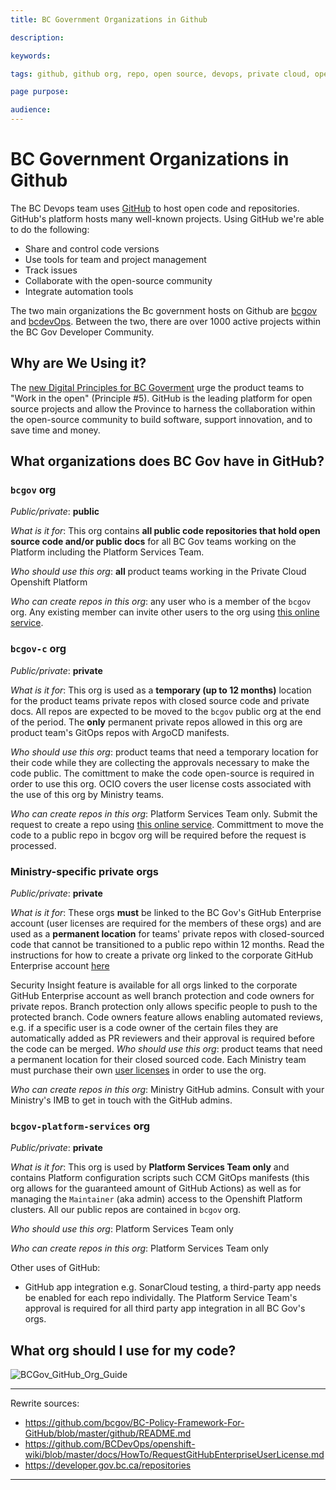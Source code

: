 ```yaml
---
title: BC Government Organizations in Github

description:

keywords:

tags: github, github org, repo, open source, devops, private cloud, openshift, github enterprise

page purpose:

audience:
---
```


# BC Government Organizations in Github

The BC Devops team uses [GitHub](https://github.com) to host open code and repositories. GitHub's platform hosts many well-known projects. Using GitHub we're able to do the following:
* Share and control code versions
* Use tools for team and project management
* Track issues
* Collaborate with the open-source community
* Integrate automation tools

The two main organizations the Bc government hosts on Github are [bcgov](https://github.com/bcgov) and [bcdevOps](https://github.com/bcdevOps). Between the two, there are over 1000 active projects within the BC Gov Developer Community.

## Why are We Using it?

The [new Digital Principles for BC Goverment](https://digital.gov.bc.ca/resources/digital-principles) urge the product teams to "Work in the open" (Principle #5). GitHub is the leading platform for open source projects and allow the Province to harness the collaboration within the open-source community to build software, support innovation, and to save time and money.

## What organizations does BC Gov have in GitHub?

### `bcgov` org
*Public/private*: **public**

*What is it for*: This org contains **all public code repositories that hold open source code and/or public docs**  for all BC Gov teams working on the Platform including the Platform Services Team.

*Who should use this org*: **all** product teams working in the Private Cloud Openshift Platform

*Who can create repos in this org*: any user who is a member of the `bcgov` org. Any existing member can invite other users to the org using [this online service](https://just-ask-web-bdec76-prod.apps.silver.devops.gov.bc.ca/).

### `bcgov-c` org
*Public/private*: **private**

*What is it for*: This org is used as a **temporary (up to 12 months)** location for the product teams private repos with closed source code and private docs. All repos are expected to be moved to the `bcgov` public org at the end of the period. The **only** permanent private repos allowed in this org are product team's GitOps repos with ArgoCD manifests.

*Who should use this org*: product teams that need a temporary location for their code while they are collecting the approvals necessary to make the code public. The comittment to make the code open-source is required in order to use this org. OCIO covers the user license costs associated with the use of this org by Ministry teams.

*Who can create repos in this org*: Platform Services Team only.  Submit the request to create a repo using [this online service](https://github.com/BCDevOps/devops-requests/issues/new?assignees=caggles%2C+ShellyXueHan%2C+mitovskaol%2C+patricksimonian&labels=github-repo%2C+pending&template=github_repo_request.md&title=). Committment to move the code to a public repo in bcgov org will be required before the request is processed.


### Ministry-specific private orgs
*Public/private*: **private**

*What is it for*: These orgs **must** be linked to the BC Gov's GitHub Enterprise account (user licenses are required for the members of these orgs) and are used as a **permanent location** for teams' private repos with closed-sourced code that cannot be transitioned to a public repo within 12 months. Read the instructions for how to create a private org linked to the corporate GitHub Enterprise account [here](https://developer.gov.bc.ca/Use-of-GitHub-Enterprise-User-Licenses-in-BC-Gov)  

Security Insight feature is available for all orgs linked to the corporate GitHub Enterprise account as well branch protection and code owners for private repos.  Branch protection only allows specific people to push to the protected branch. Code owners feature allows enabling automated reviews, e.g. if a specific user is a code owner of the certain files they are automatically added as PR reviewers and their approval is required before the code can be merged.
*Who should use this org*: product teams that need a permanent location for their closed sourced code. Each Ministry team must purchase their own [user licenses]((https://developer.gov.bc.ca/Use-of-GitHub-Enterprise-User-Licenses-in-BC-Gov)) in order to use the org.

*Who can create repos in this org*: Ministry GitHub admins. Consult with your Ministry's IMB to get in touch with the GitHub admins.

### `bcgov-platform-services` org
*Public/private*: **private**

*What is it for*: This org is used by  **Platform Services Team only**  and contains Platform configuration scripts such CCM GitOps manifests (this org allows for the guaranteed amount of GitHub Actions) as well as for managing the `Maintainer` (aka admin) access to the Openshift Platform clusters. All our public repos are contained in `bcgov` org.

*Who should use this org*: Platform Services Team only

*Who can create repos in this org*: Platform Services Team only

Other uses of GitHub:
 - GitHub app integration e.g. SonarCloud testing, a third-party app needs be enabled for each repo individally. The Platform Service Team's approval is required for all third party app integration in all BC Gov's orgs.

## What org should I use for my code?

![BCGov_GitHub_Org_Guide](../images/GitHub_Org-Guide.png)



---
Rewrite sources:
* https://github.com/bcgov/BC-Policy-Framework-For-GitHub/blob/master/github/README.md
* https://github.com/BCDevOps/openshift-wiki/blob/master/docs/HowTo/RequestGitHubEnterpriseUserLicense.md
* https://developer.gov.bc.ca/repositories
---

